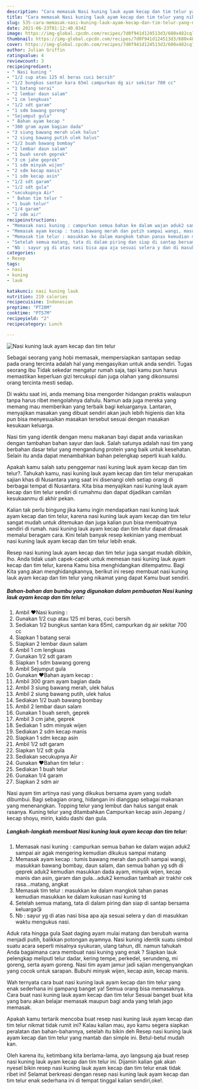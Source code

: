 ```yaml
---
description: "Cara memasak Nasi kuning lauk ayam kecap dan tim telur yang nikmat dan Mudah Dibuat"
title: "Cara memasak Nasi kuning lauk ayam kecap dan tim telur yang nikmat dan Mudah Dibuat"
slug: 535-cara-memasak-nasi-kuning-lauk-ayam-kecap-dan-tim-telur-yang-nikmat-dan-mudah-dibuat
date: 2021-06-23T01:12:40.034Z
image: https://img-global.cpcdn.com/recipes/7d0f941d124513d3/680x482cq70/nasi-kuning-lauk-ayam-kecap-dan-tim-telur-foto-resep-utama.jpg
thumbnail: https://img-global.cpcdn.com/recipes/7d0f941d124513d3/680x482cq70/nasi-kuning-lauk-ayam-kecap-dan-tim-telur-foto-resep-utama.jpg
cover: https://img-global.cpcdn.com/recipes/7d0f941d124513d3/680x482cq70/nasi-kuning-lauk-ayam-kecap-dan-tim-telur-foto-resep-utama.jpg
author: Julian Griffin
ratingvalue: 4
reviewcount: 3
recipeingredient:
- " Nasi kuning "
- "1/2 cup atau 125 ml beras cuci bersih"
- "1/2 bungkus santan kara 65ml campurkan dg air sekitar 700 cc"
- "1 batang serai"
- "2 lembar daun salam"
- "1 cm lengkuas"
- "1/2 sdt garam"
- "1 sdm bawang goreng"
- "Sejumput gula"
- " Bahan ayam kecap "
- "300 gram ayam bagian dada"
- "3 siung bawang merah ulek halus"
- "2 siung bawang putih ulek halus"
- "1/2 buah bawang bombay"
- "2 lembar daun salam"
- "1 buah sereh geprek"
- "3 cm jahe geprek"
- "1 sdm minyak wijen"
- "2 sdm kecap manis"
- "1 sdm kecap asin"
- "1/2 sdt garam"
- "1/2 sdt gula"
- "secukupnya Air"
- " Bahan tim telur "
- "1 buah telur"
- "1/4 garam"
- "2 sdm air"
recipeinstructions:
- "Memasak nasi kuning : campurkan semua bahan ke dalam wajan aduk2 sampai air agak mengering kemudian dikukus sampai matang"
- "Memasak ayam kecap : tumis bawang merah dan putih sampai wangi, masukkan bawang bombay, daun salam, dan semua bahan yg sdh di geprek aduk2 kemudian masukkan dada ayam, minyak wijen, kecap manis dan asin, garam dan gula...aduk2 kemudian tambah air trakhir cek rasa...matang, angkat"
- "Memasak tim telur : masukkan ke dalam mangkok tahan panas kemudian masukkan ke dalam kukusan nasi kuning td"
- "Setelah semua matang, tata di dalam piring dan siap di santap bersama keluarga😘"
- "Nb : sayur yg di atas nasi bisa apa aja sesuai selera y dan di masukkan waktu mengukus nasi."
categories:
- Resep
tags:
- nasi
- kuning
- lauk

katakunci: nasi kuning lauk 
nutrition: 219 calories
recipecuisine: Indonesian
preptime: "PT20M"
cooktime: "PT57M"
recipeyield: "2"
recipecategory: Lunch

---
```



![Nasi kuning lauk ayam kecap dan tim telur](https://img-global.cpcdn.com/recipes/7d0f941d124513d3/680x482cq70/nasi-kuning-lauk-ayam-kecap-dan-tim-telur-foto-resep-utama.jpg)

Sebagai seorang yang hobi memasak, mempersiapkan santapan sedap pada orang tercinta adalah hal yang mengasyikan untuk anda sendiri. Tugas seorang ibu Tidak sekedar mengatur rumah saja, tapi kamu pun harus memastikan keperluan gizi tercukupi dan juga olahan yang dikonsumsi orang tercinta mesti sedap.

Di waktu  saat ini, anda memang bisa mengorder hidangan praktis walaupun tanpa harus ribet mengolahnya dahulu. Namun ada juga mereka yang memang mau memberikan yang terbaik bagi keluarganya. Lantaran, menyajikan masakan yang dibuat sendiri akan jauh lebih higienis dan kita pun bisa menyesuaikan masakan tersebut sesuai dengan masakan kesukaan keluarga. 

Nasi tim yang identik dengan menu makanan bayi dapat anda variasikan dengan tambahan bahan sayur dan lauk. Salah satunya adalah nasi tim yang berbahan dasar telur yang mengandung protein yang baik untuk kesehatan. Selain itu anda dapat menambahkan bahan pelengkap seperti kuah kaldu.

Apakah kamu salah satu penggemar nasi kuning lauk ayam kecap dan tim telur?. Tahukah kamu, nasi kuning lauk ayam kecap dan tim telur merupakan sajian khas di Nusantara yang saat ini disenangi oleh setiap orang di berbagai tempat di Nusantara. Kita bisa menyajikan nasi kuning lauk ayam kecap dan tim telur sendiri di rumahmu dan dapat dijadikan camilan kesukaanmu di akhir pekan.

Kalian tak perlu bingung jika kamu ingin mendapatkan nasi kuning lauk ayam kecap dan tim telur, karena nasi kuning lauk ayam kecap dan tim telur sangat mudah untuk ditemukan dan juga kalian pun bisa membuatnya sendiri di rumah. nasi kuning lauk ayam kecap dan tim telur dapat dimasak memalui beragam cara. Kini telah banyak resep kekinian yang membuat nasi kuning lauk ayam kecap dan tim telur lebih enak.

Resep nasi kuning lauk ayam kecap dan tim telur juga sangat mudah dibikin, lho. Anda tidak usah capek-capek untuk memesan nasi kuning lauk ayam kecap dan tim telur, karena Kamu bisa menghidangkan ditempatmu. Bagi Kita yang akan menghidangkannya, berikut ini resep membuat nasi kuning lauk ayam kecap dan tim telur yang nikamat yang dapat Kamu buat sendiri.

<!--inarticleads1-->

##### Bahan-bahan dan bumbu yang digunakan dalam pembuatan Nasi kuning lauk ayam kecap dan tim telur:

1. Ambil  ♥Nasi kuning :
1. Gunakan 1/2 cup atau 125 ml beras, cuci bersih
1. Sediakan 1/2 bungkus santan kara 65ml, campurkan dg air sekitar 700 cc
1. Siapkan 1 batang serai
1. Siapkan 2 lembar daun salam
1. Ambil 1 cm lengkuas
1. Gunakan 1/2 sdt garam
1. Siapkan 1 sdm bawang goreng
1. Ambil Sejumput gula
1. Gunakan  ♥Bahan ayam kecap :
1. Ambil 300 gram ayam bagian dada
1. Ambil 3 siung bawang merah, ulek halus
1. Ambil 2 siung bawang putih, ulek halus
1. Sediakan 1/2 buah bawang bombay
1. Ambil 2 lembar daun salam
1. Gunakan 1 buah sereh, geprek
1. Ambil 3 cm jahe, geprek
1. Sediakan 1 sdm minyak wijen
1. Sediakan 2 sdm kecap manis
1. Siapkan 1 sdm kecap asin
1. Ambil 1/2 sdt garam
1. Siapkan 1/2 sdt gula
1. Sediakan secukupnya Air
1. Gunakan  ♥Bahan tim telur :
1. Sediakan 1 buah telur
1. Gunakan 1/4 garam
1. Siapkan 2 sdm air


Nasi ayam tim artinya nasi yang dikukus bersama ayam yang sudah dibumbui. Bagi sebagian orang, hidangan ini dianggap sebagai makanan yang menenangkan. Topping telur yang lembut dan halus sangat enak rasanya. Kuning telur yang ditambahkan Campurkan kecap asin Jepang / kecap shoyu, mirin, kaldu dashi dan gula. 

<!--inarticleads2-->

##### Langkah-langkah membuat Nasi kuning lauk ayam kecap dan tim telur:

1. Memasak nasi kuning : campurkan semua bahan ke dalam wajan aduk2 sampai air agak mengering kemudian dikukus sampai matang
1. Memasak ayam kecap : tumis bawang merah dan putih sampai wangi, masukkan bawang bombay, daun salam, dan semua bahan yg sdh di geprek aduk2 kemudian masukkan dada ayam, minyak wijen, kecap manis dan asin, garam dan gula...aduk2 kemudian tambah air trakhir cek rasa...matang, angkat
1. Memasak tim telur : masukkan ke dalam mangkok tahan panas kemudian masukkan ke dalam kukusan nasi kuning td
1. Setelah semua matang, tata di dalam piring dan siap di santap bersama keluarga😘
1. Nb : sayur yg di atas nasi bisa apa aja sesuai selera y dan di masukkan waktu mengukus nasi.


Aduk rata hingga gula Saat daging ayam mulai matang dan berubah warna menjadi putih, balikkan potongan ayamnya. Nasi kuning identik suatu simbol suatu acara seperti misalnya syukuran, ulang tahun, dll. namun tahukah Anda bagaimana cara membuat nasi kuning yang enak ? Siapkan lauk pelengkap meliputi telur dadar, kering tempe, perkedel, serundeng, mi goreng, serta ayam goreng. Nasi tim ayam jamur jadi sajian mengenyangkan yang cocok untuk sarapan. Bubuhi minyak wijen, kecap asin, kecap manis. 

Wah ternyata cara buat nasi kuning lauk ayam kecap dan tim telur yang enak sederhana ini gampang banget ya! Semua orang bisa memasaknya. Cara buat nasi kuning lauk ayam kecap dan tim telur Sesuai banget buat kita yang baru akan belajar memasak maupun bagi anda yang telah jago memasak.

Apakah kamu tertarik mencoba buat resep nasi kuning lauk ayam kecap dan tim telur nikmat tidak rumit ini? Kalau kalian mau, ayo kamu segera siapkan peralatan dan bahan-bahannya, setelah itu bikin deh Resep nasi kuning lauk ayam kecap dan tim telur yang mantab dan simple ini. Betul-betul mudah kan. 

Oleh karena itu, ketimbang kita berlama-lama, ayo langsung aja buat resep nasi kuning lauk ayam kecap dan tim telur ini. Dijamin kalian gak akan nyesel bikin resep nasi kuning lauk ayam kecap dan tim telur enak tidak ribet ini! Selamat berkreasi dengan resep nasi kuning lauk ayam kecap dan tim telur enak sederhana ini di tempat tinggal kalian sendiri,oke!.

